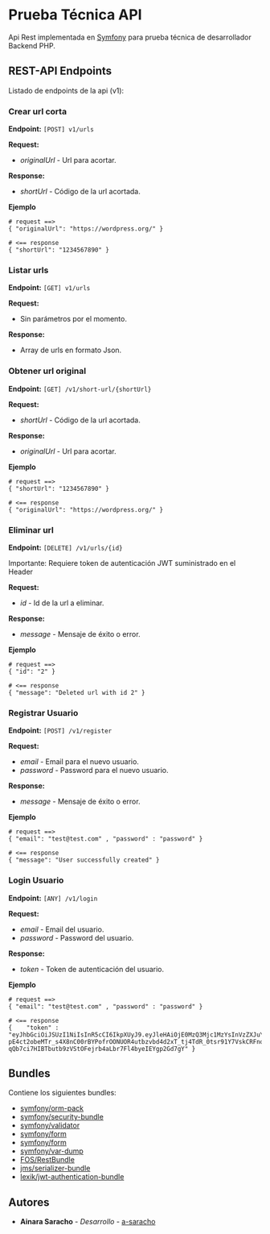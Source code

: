 # Prueba Técnica API

Api Rest implementada en [Symfony](https://symfony.com) para prueba técnica de desarrollador Backend PHP. 

## REST-API Endpoints

Listado de endpoints de la api (v1):

### Crear url corta

**Endpoint:** `[POST] v1/urls`

**Request:**
* _originalUrl_ - Url para acortar.

**Response:**
* _shortUrl_ - Código de la url acortada.

**Ejemplo**

	# request ==>
	{ "originalUrl": "https://wordpress.org/" }

	# <== response
	{ "shortUrl": "1234567890" }


### Listar urls

**Endpoint:** `[GET] v1/urls`

**Request:**

* Sin parámetros por el momento.

**Response:**

* Array de urls en formato Json.


### Obtener url original

**Endpoint:** `[GET] /v1/short-url/{shortUrl}`

**Request:**
* _shortUrl_ - Código de la url acortada.

**Response:**
* _originalUrl_ - Url para acortar.

**Ejemplo**

	# request ==>
	{ "shortUrl": "1234567890" }

	# <== response
	{ "originalUrl": "https://wordpress.org/" }


### Eliminar url

**Endpoint:** `[DELETE] /v1/urls/{id}`

Importante: Requiere token de autenticación JWT suministrado en el Header

**Request:**
* _id_ - Id de la url a eliminar.

**Response:**
* _message_ - Mensaje de éxito o error.

**Ejemplo**

	# request ==>
	{ "id": "2" }

	# <== response
	{ "message": "Deleted url with id 2" }


### Registrar Usuario

**Endpoint:** `[POST] /v1/register`

**Request:**
* _email_ - Email para el nuevo usuario.
* _password_ - Password para el nuevo usuario.

**Response:**
* _message_ - Mensaje de éxito o error.

**Ejemplo**

	# request ==>
	{ "email": "test@test.com" , "password" : "password" }

	# <== response
	{ "message": "User successfully created" }


### Login Usuario

**Endpoint:** `[ANY] /v1/login`

**Request:**
* _email_ - Email del usuario.
* _password_ - Password del usuario.

**Response:**
* _token_ - Token de autenticación del usuario.

**Ejemplo**

	# request ==>
	{ "email": "test@test.com" , "password" : "password" }

	# <== response
	{    "token" : "eyJhbGciOiJSUzI1NiIsInR5cCI6IkpXUyJ9.eyJleHAiOjE0MzQ3Mjc1MzYsInVzZXJuYW1lIjoia29ybGVvbiIsImlhdCI6IjE0MzQ2NDExMzYifQ.nh0L_wuJy6ZKIQWh6OrW5hdLkviTs1_bau2GqYdDCB0Yqy_RplkFghsuqMpsFls8zKEErdX5TYCOR7muX0aQvQxGQ4mpBkvMDhJ4-pE4ct2obeMTr_s4X8nC00rBYPofrOONUOR4utbzvbd4d2xT_tj4TdR_0tsr91Y7VskCRFnoXAnNT-qQb7ci7HIBTbutb9zVStOFejrb4aLbr7Fl4byeIEYgp2Gd7gY" }


## Bundles

Contiene los siguientes bundles:
* [symfony/orm-pack](https://symfony.com/doc/current/doctrine.html)
* [symfony/security-bundle](https://symfony.com/doc/current/security.html)
* [symfony/validator](https://symfony.com/doc/current/validation.html)
* [symfony/form](https://symfony.com/doc/current/forms.html)
* [symfony/form](https://symfony.com/doc/current/forms.html)
* [symfony/var-dump](https://symfony.com/doc/current/components/var_dumper.html)
* [FOS/RestBundle](https://github.com/FriendsOfSymfony/FOSRestBundle)
* [jms/serializer-bundle](https://github.com/schmittjoh/JMSSerializerBundle)
* [lexik/jwt-authentication-bundle](https://github.com/lexik/LexikJWTAuthenticationBundle)

## Autores

* **Ainara Saracho** - *Desarrollo* - [a-saracho](https://github.com/a-saracho)